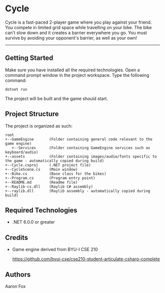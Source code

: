# Cycle
Cycle is a fast-paced 2-player game where you play against your friend. You compete in limited grid space while travelling on your bike.
The bike can't slow down and it creates a barrier everywhere you go. You must survive by avoiding your opponent's barrier, as well as your own!

---
## Getting Started
Make sure you have installed all the required technologies. Open a command prompt window in the project workspace. Type the following command:
```
dotnet run
```
The project will be built and the game should start.

## Project Structure

The project is organized as such:
```
root
+--GameEngine       (Folder containing general code relevant to the game engine)
   +--Services      (Folder containing GameEngine services such as keyboard/audio)
+--assets           (Folder containing images/audio/fonts specific to the game - automatically copied during build)
+--Cycle.csproj     (.NET project file)
+--CycleScene.cs    (Main window)
+--Bike.cs			(Base class for the bikes)
+--Program.cs       (Program entry point)
+--README.md        (Readme file)
+--Raylib-cs.dll    (Raylib C# assembly)
+--raylib.dll       (Raylib assembly - automatically copied during build)
```

## Required Technologies

 - .NET 6.0.0 or greater

## Credits

 - Game engine derived from BYU-I CSE 210
   
   https://github.com/byui-cse/cse210-student-articulate-csharp-complete

## Authors

Aaron Fox
